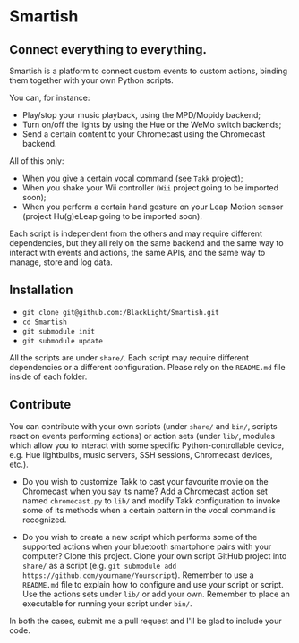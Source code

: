 # Smartish

## Connect everything to everything.

Smartish is a platform to connect custom events to custom actions, binding them together with your own Python scripts.

You can, for instance:

* Play/stop your music playback, using the MPD/Mopidy backend;
* Turn on/off the lights by using the Hue or the WeMo switch backends;
* Send a certain content to your Chromecast using the Chromecast backend.

All of this only:

* When you give a certain vocal command (see `Takk` project);
* When you shake your Wii controller (`Wii` project going to be imported soon);
* When you perform a certain hand gesture on your Leap Motion sensor (project Hu(g)eLeap going to be imported soon).

Each script is independent from the others and may require different dependencies,  but they all rely on the same backend and the same way to interact with events and actions, the same APIs, and the same way to manage, store and log data.

## Installation

* `git clone git@github.com:/BlackLight/Smartish.git`
* `cd Smartish`
* `git submodule init`
* `git submodule update`

All the scripts are under `share/`. Each script may require different dependencies or a different configuration. Please rely on the `README.md` file inside of each folder.

## Contribute

You can contribute with your own scripts (under `share/` and `bin/`, scripts react on events performing actions) or action sets (under `lib/`, modules which allow you to interact with some specific Python-controllable device, e.g. Hue lightbulbs, music servers, SSH sessions, Chromecast devices, etc.).

* Do you wish to customize Takk to cast your favourite movie on the Chromecast when you say its name? Add a Chromecast action set named `chromecast.py` to `lib/` and modify Takk configuration to invoke some of its methods when a certain pattern in the vocal command is recognized.

* Do you wish to create a new script which performs some of the supported actions when your bluetooth smartphone pairs with your computer? Clone this project. Clone your own script GitHub project into `share/` as a script (e.g. `git submodule add https://github.com/yourname/Yourscript`). Remember to use a `README.md` file to explain how to configure and use your script or script. Use the actions sets under `lib/` or add your own. Remember to place an executable for running your script under `bin/`.

In both the cases, submit me a pull request and I'll be glad to include your code.

